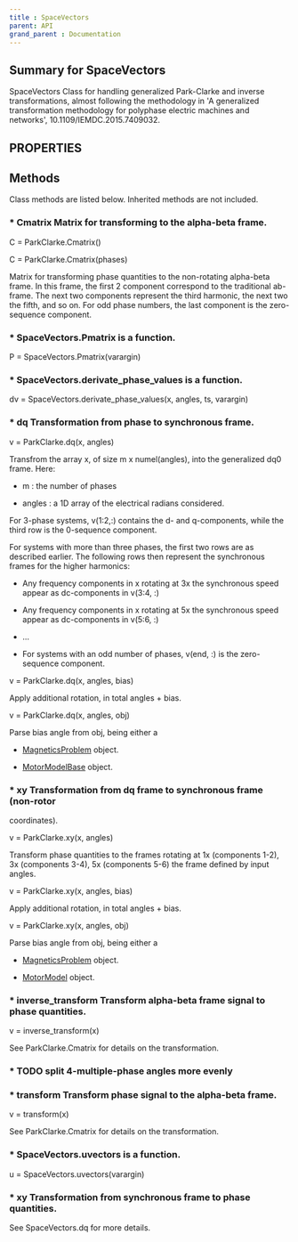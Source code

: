 ```yaml
---
title : SpaceVectors
parent: API
grand_parent : Documentation
---
```

## Summary for SpaceVectors
SpaceVectors Class for handling generalized Park-Clarke and inverse
transformations, almost following the methodology in
'A generalized transformation methodology for polyphase electric
machines and networks',  10.1109/IEMDC.2015.7409032.
## PROPERTIES
## Methods
Class methods are listed below. Inherited methods are not included.
### * Cmatrix Matrix for transforming to the alpha-beta frame.

C = ParkClarke.Cmatrix()

C = ParkClarke.Cmatrix(phases)

Matrix for transforming phase quantities to the non-rotating alpha-beta
frame. In this frame, the first 2 component correspond to the
traditional ab-frame. The next two components represent the third
harmonic, the next two the fifth, and so on. For odd phase numbers, the
last component is the zero-sequence component.

### * SpaceVectors.Pmatrix is a function.
P = SpaceVectors.Pmatrix(varargin)

### * SpaceVectors.derivate_phase_values is a function.
dv = SpaceVectors.derivate_phase_values(x, angles, ts, varargin)

### * dq Transformation from phase to synchronous frame.

v = ParkClarke.dq(x, angles)

Transfrom the array x, of size m x numel(angles), into the generalized dq0 frame.
Here:

* m : the number of phases

* angles : a 1D array of the electrical radians considered.

For 3-phase systems, v(1:2,:) contains the d- and q-components, while
the third row is the 0-sequence component.

For systems with more than three phases, the first two rows are as
described earlier. The following rows then represent the synchronous frames
for the higher harmonics:

* Any frequency components in x rotating at 3x the synchronous
speed appear as dc-components in v(3:4, :)

* Any frequency components in x rotating at 5x the synchronous
speed appear as dc-components in v(5:6, :)

* ...

* For systems with an odd number of phases, v(end, :) is the
zero-sequence component.

v = ParkClarke.dq(x, angles, bias)

Apply additional rotation, in total angles + bias.

v = ParkClarke.dq(x, angles, obj)

Parse bias angle from obj, being either a

* [MagneticsProblem](MagneticsProblem.html) object.

* [MotorModelBase](MotorModelBase.html) object.

### * xy Transformation from dq frame to synchronous frame (non-rotor
coordinates).

v = ParkClarke.xy(x, angles)

Transform phase quantities to the frames rotating at 1x (components
1-2), 3x (components 3-4), 5x (components 5-6) the frame defined by
input angles.

v = ParkClarke.xy(x, angles, bias)

Apply additional rotation, in total angles + bias.

v = ParkClarke.xy(x, angles, obj)

Parse bias angle from obj, being either a

* [MagneticsProblem](MagneticsProblem.html) object.

* [MotorModel](MotorModel.html) object.

### * inverse_transform Transform alpha-beta frame signal to phase quantities.

v = inverse_transform(x)

See ParkClarke.Cmatrix for details on the transformation.

### * TODO split 4-multiple-phase angles more evenly

### * transform Transform phase signal to the alpha-beta frame.

v = transform(x)

See ParkClarke.Cmatrix for details on the transformation.

### * SpaceVectors.uvectors is a function.
u = SpaceVectors.uvectors(varargin)

### * xy Transformation from synchronous frame to phase quantities.

See SpaceVectors.dq for more details.

